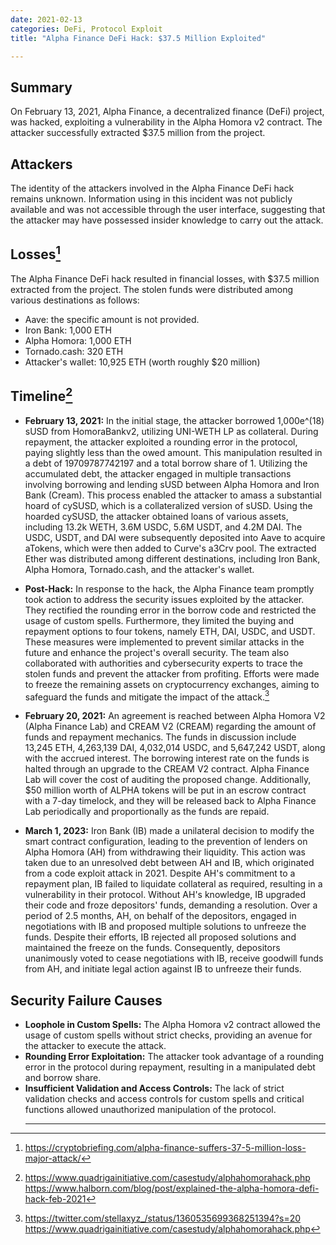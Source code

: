 ```yaml
---
date: 2021-02-13
categories: DeFi, Protocol Exploit
title: "Alpha Finance DeFi Hack: $37.5 Million Exploited"

---
```


## Summary

On February 13, 2021, Alpha Finance, a decentralized finance (DeFi) project, was hacked, exploiting a vulnerability in the Alpha Homora v2 contract. The attacker successfully extracted $37.5 million from the project.

## Attackers

The identity of the attackers involved in the Alpha Finance DeFi hack remains unknown. Information using in this incident was not publicly available and was not accessible through the user interface, suggesting that the attacker may have possessed insider knowledge to carry out the attack.

## Losses[^1]

The Alpha Finance DeFi hack resulted in financial losses, with $37.5 million extracted from the project. The stolen funds were distributed among various destinations as follows:

  + Aave: the specific amount is not provided.
  + Iron Bank: 1,000 ETH
  + Alpha Homora: 1,000 ETH
  + Tornado.cash:  320 ETH 
  + Attacker's wallet: 10,925 ETH (worth roughly $20 million)

## Timeline[^2]

- **February 13, 2021:** 
In the initial stage, the attacker borrowed 1,000e^(18) sUSD from HomoraBankv2, utilizing UNI-WETH LP as collateral. During repayment, the attacker exploited a rounding error in the protocol, paying slightly less than the owed amount. This manipulation resulted in a debt of 19709787742197 and a total borrow share of 1. Utilizing the accumulated debt, the attacker engaged in multiple transactions involving borrowing and lending sUSD between Alpha Homora and Iron Bank (Cream). This process enabled the attacker to amass a substantial hoard of cySUSD, which is a collateralized version of sUSD. Using the hoarded cySUSD, the attacker obtained loans of various assets, including 13.2k WETH, 3.6M USDC, 5.6M USDT, and 4.2M DAI. The USDC, USDT, and DAI were subsequently deposited into Aave to acquire aTokens, which were then added to Curve's a3Crv pool. The extracted Ether was distributed among different destinations, including Iron Bank, Alpha Homora, Tornado.cash, and the attacker's wallet.

- **Post-Hack:** 
In response to the hack, the Alpha Finance team promptly took action to address the security issues exploited by the attacker. They rectified the rounding error in the borrow code and restricted the usage of custom spells. Furthermore, they limited the buying and repayment options to four tokens, namely ETH, DAI, USDC, and USDT. These measures were implemented to prevent similar attacks in the future and enhance the project's overall security.
The team also collaborated with authorities and cybersecurity experts to trace the stolen funds and prevent the attacker from profiting. Efforts were made to freeze the remaining assets on cryptocurrency exchanges, aiming to safeguard the funds and mitigate the impact of the attack.[^3]

- **February 20, 2021:**
An agreement is reached between Alpha Homora V2 (Alpha Finance Lab) and CREAM V2 (CREAM) regarding the amount of funds and repayment mechanics. The funds in discussion include 13,245 ETH, 4,263,139 DAI, 4,032,014 USDC, and 5,647,242 USDT, along with the accrued interest. The borrowing interest rate on the funds is halted through an upgrade to the CREAM V2 contract. Alpha Finance Lab will cover the cost of auditing the proposed change. Additionally, $50 million worth of ALPHA tokens will be put in an escrow contract with a 7-day timelock, and they will be released back to Alpha Finance Lab periodically and proportionally as the funds are repaid.

- **March 1, 2023:** 
Iron Bank (IB) made a unilateral decision to modify the smart contract configuration, leading to the prevention of lenders on Alpha Homora (AH) from withdrawing their liquidity. This action was taken due to an unresolved debt between AH and IB, which originated from a code exploit attack in 2021. Despite AH's commitment to a repayment plan, IB failed to liquidate collateral as required, resulting in a vulnerability in their protocol. Without AH's knowledge, IB upgraded their code and froze depositors' funds, demanding a resolution.
Over a period of 2.5 months, AH, on behalf of the depositors, engaged in negotiations with IB and proposed multiple solutions to unfreeze the funds. Despite their efforts, IB rejected all proposed solutions and maintained the freeze on the funds. Consequently, depositors unanimously voted to cease negotiations with IB, receive goodwill funds from AH, and initiate legal action against IB to unfreeze their funds.


## Security Failure Causes

- **Loophole in Custom Spells:** The Alpha Homora v2 contract allowed the usage of custom spells without strict checks, providing an avenue for the attacker to execute the attack.
- **Rounding Error Exploitation:** The attacker took advantage of a rounding error in the protocol during repayment, resulting in a manipulated debt and borrow share.
- **Insufficient Validation and Access Controls:** The lack of strict validation checks and access controls for custom spells and critical functions allowed unauthorized manipulation of the protocol.
  - - -
  [^1]: https://cryptobriefing.com/alpha-finance-suffers-37-5-million-loss-major-attack/
  [^2]: https://www.quadrigainitiative.com/casestudy/alphahomorahack.php
       https://www.halborn.com/blog/post/explained-the-alpha-homora-defi-hack-feb-2021
  [^3]: https://twitter.com/stellaxyz_/status/1360535699368251394?s=20
       https://www.quadrigainitiative.com/casestudy/alphahomorahack.php

  


